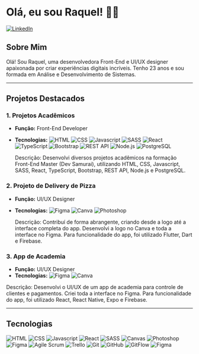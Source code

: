 # Olá, eu sou Raquel! 👩‍💻

[![LinkedIn](https://img.shields.io/badge/-LinkedIn-blue?style=flat-square&logo=LinkedIn&logoColor=white)](https://www.linkedin.com/in/raquelpaixao)

## Sobre Mim

Olá! Sou Raquel, uma desenvolvedora Front-End e UI/UX designer apaixonada por criar experiências digitais incríveis. Tenho 23 anos e sou formada em Análise e Desenvolvimento de Sistemas.

---

## Projetos Destacados

### 1. Projetos Acadêmicos
- **Função:** Front-End Developer
- **Tecnologias:** 
  ![HTML](https://img.shields.io/badge/-HTML-orange?style=flat-square&logo=HTML5&logoColor=white)
  ![CSS](https://img.shields.io/badge/-CSS-blue?style=flat-square&logo=CSS3&logoColor=white)
  ![Javascript](https://img.shields.io/badge/-Javascript-yellow?style=flat-square&logo=JavaScript&logoColor=white)
  ![SASS](https://img.shields.io/badge/-SASS-pink?style=flat-square&logo=SASS&logoColor=white)
  ![React](https://img.shields.io/badge/-React-blue?style=flat-square&logo=React&logoColor=white)
  ![TypeScript](https://img.shields.io/badge/-TypeScript-blue?style=flat-square&logo=TypeScript&logoColor=white)
  ![Bootstrap](https://img.shields.io/badge/-Bootstrap-purple?style=flat-square&logo=Bootstrap&logoColor=white)
  ![REST API](https://img.shields.io/badge/-REST_API-blue?style=flat-square)
  ![Node.js](https://img.shields.io/badge/-Node.js-green?style=flat-square&logo=Node.js&logoColor=white)
  ![PostgreSQL](https://img.shields.io/badge/-PostgreSQL-blue?style=flat-square&logo=PostgreSQL&logoColor=white)

  Descrição: Desenvolvi diversos projetos acadêmicos na formação Front-End Master (Dev Samurai), utilizando HTML, CSS, Javascript, SASS, React, TypeScript, Bootstrap, REST API, Node.js e PostgreSQL.

### 2. Projeto de Delivery de Pizza
- **Função:** UI/UX Designer
- **Tecnologias:** 
  ![Figma](https://img.shields.io/badge/-Figma-purple?style=flat-square&logo=Figma&logoColor=white)
  ![Canva](https://img.shields.io/badge/-Canva-blue?style=flat-square&logo=Canva&logoColor=white)
  ![Photoshop](https://img.shields.io/badge/-Photoshop-blue?style=flat-square&logo=Adobe-Photoshop&logoColor=white)

  Descrição: Contribuí de forma abrangente, criando desde a logo até a interface completa do app. Desenvolvi a logo no Canva e toda a interface no Figma. Para funcionalidade do app, foi utilizado Flutter, Dart e Firebase.

### 3. App de Academia
- **Função:** UI/UX Designer
- **Tecnologias:** 
  ![Figma](https://img.shields.io/badge/-Figma-purple?style=flat-square&logo=Figma&logoColor=white)
  ![Canva](https://img.shields.io/badge/-Canva-blue?style=flat-square&logo=Canva&logoColor=white)

Descrição: Desenvolvi o UI/UX de um app de academia para controle de clientes e pagamentos. Criei toda a interface no Figma. Para funcionalidade do app, foi utilizado React, React Native, Expo e Firebase.

---

## Tecnologias

![HTML](https://img.shields.io/badge/-HTML-orange?style=flat-square&logo=HTML5&logoColor=white)
![CSS](https://img.shields.io/badge/-CSS-blue?style=flat-square&logo=CSS3&logoColor=white)
![Javascript](https://img.shields.io/badge/-Javascript-yellow?style=flat-square&logo=JavaScript&logoColor=white)
![React](https://img.shields.io/badge/-React-blue?style=flat-square&logo=React&logoColor=white)
![SASS](https://img.shields.io/badge/-SASS-pink?style=flat-square&logo=SASS&logoColor=white)
![Canvas](https://img.shields.io/badge/-Canvas-green?style=flat-square&logo=HTML5&logoColor=white)
![Photoshop](https://img.shields.io/badge/-Photoshop-blue?style=flat-square&logo=Adobe-Photoshop&logoColor=white)
![Figma](https://img.shields.io/badge/-Figma-purple?style=flat-square&logo=Figma&logoColor=white)
![Agile Scrum](https://img.shields.io/badge/-Agile_Scrum-green?style=flat-square)
![Trello](https://img.shields.io/badge/-Trello-blue?style=flat-square&logo=Trello&logoColor=white)
![Git](https://img.shields.io/badge/-Git-black?style=flat-square&logo=Git&logoColor=white)
![GitHub](https://img.shields.io/badge/-GitHub-181717?style=flat-square&logo=GitHub&logoColor=white)
![GitFlow](https://img.shields.io/badge/-GitFlow-orange?style=flat-square&logo=Git&logoColor=white)
![Figma](https://img.shields.io/badge/-Figma-purple?style=flat-square&logo=Figma&logoColor=white)
